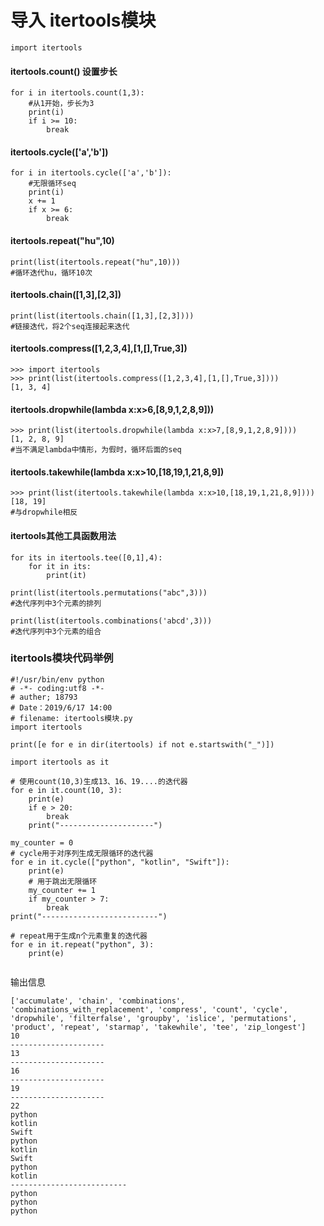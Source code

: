 # 导入 itertools模块
    import itertools

#### itertools.count() 设置步长
```
for i in itertools.count(1,3):
    #从1开始，步长为3
    print(i)
    if i >= 10:
        break
```
#### itertools.cycle(['a','b'])
```
for i in itertools.cycle(['a','b']):
    #无限循环seq
    print(i)
    x += 1
    if x >= 6:
        break
```

#### itertools.repeat("hu",10)
```
print(list(itertools.repeat("hu",10)))
#循环迭代hu，循环10次
```

#### itertools.chain([1,3],[2,3])
```
print(list(itertools.chain([1,3],[2,3])))
#链接迭代，将2个seq连接起来迭代
```

#### itertools.compress([1,2,3,4],[1,[],True,3])
```
>>> import itertools
>>> print(list(itertools.compress([1,2,3,4],[1,[],True,3])))
[1, 3, 4]
```
#### itertools.dropwhile(lambda x:x>6,[8,9,1,2,8,9]))
```
>>> print(list(itertools.dropwhile(lambda x:x>7,[8,9,1,2,8,9])))
[1, 2, 8, 9]
#当不满足lambda中情形，为假时，循环后面的seq
```
#### itertools.takewhile(lambda x:x>10,[18,19,1,21,8,9])

```
>>> print(list(itertools.takewhile(lambda x:x>10,[18,19,1,21,8,9])))
[18, 19]
#与dropwhile相反
```

#### itertools其他工具函数用法
```
for its in itertools.tee([0,1],4):
    for it in its:
        print(it)

print(list(itertools.permutations("abc",3)))
#迭代序列中3个元素的排列

print(list(itertools.combinations('abcd',3)))
#迭代序列中3个元素的组合

```

### itertools模块代码举例
``` 
#!/usr/bin/env python
# -*- coding:utf8 -*-
# auther; 18793
# Date：2019/6/17 14:00
# filename: itertools模块.py
import itertools

print([e for e in dir(itertools) if not e.startswith("_")])

import itertools as it

# 使用count(10,3)生成13、16、19....的迭代器
for e in it.count(10, 3):
    print(e)
    if e > 20:
        break
    print("---------------------")

my_counter = 0
# cycle用于对序列生成无限循环的迭代器
for e in it.cycle(["python", "kotlin", "Swift"]):
    print(e)
    # 用于跳出无限循环
    my_counter += 1
    if my_counter > 7:
        break
print("--------------------------")

# repeat用于生成n个元素重复的迭代器
for e in it.repeat("python", 3):
    print(e)


```

输出信息
```
['accumulate', 'chain', 'combinations', 'combinations_with_replacement', 'compress', 'count', 'cycle', 'dropwhile', 'filterfalse', 'groupby', 'islice', 'permutations', 'product', 'repeat', 'starmap', 'takewhile', 'tee', 'zip_longest']
10
---------------------
13
---------------------
16
---------------------
19
---------------------
22
python
kotlin
Swift
python
kotlin
Swift
python
kotlin
--------------------------
python
python
python
 

```

